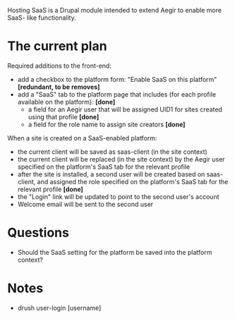 Hosting SaaS is a Drupal module intended to extend Aegir to enable more SaaS-
like functionality. 

The current plan
============

Required additions to the front-end:
- add a checkbox to the platform form: "Enable SaaS on this platform" **[redundant, to be removes]**
- add a "SaaS" tab to the platform page that includes (for each profile available on the platform): **[done]**
    - a field for an Aegir user that will be assigned UID1 for sites created
     using that profile **[done]**
    - a field for the role name to assign site creators **[done]**

When a site is created on a SaaS-enabled platform:
- the current client will be saved as saas-client (in the site context)
- the current client will be replaced (in the site context) by the Aegir user specified on the platform's SaaS tab for the relevant profile
- after the site is installed, a second user will be created based on saas-client, and assigned the role specified on the platform's SaaS tab for the relevant profile **[done]**
- the "Login" link will be updated to point to the second user's account
- Welcome email will be sent to the second user

Questions
=======
- Should the SaaS setting for the platform be saved into the platform context?


Notes
====
- drush user-login [username]

